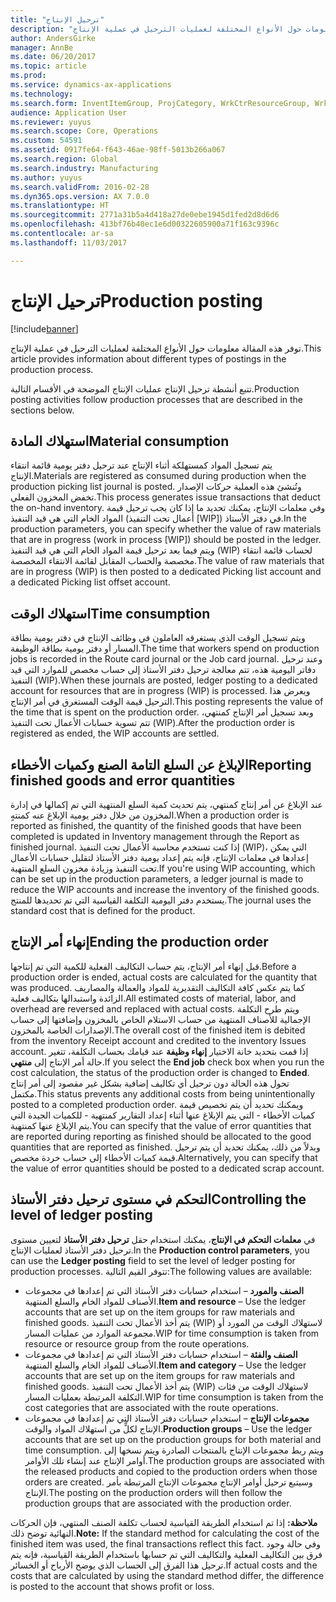 ```yaml
---
title: "ترحيل الإنتاج"
description: "توفر هذه المقالة معلومات حول الأنواع المختلفة لعمليات الترحيل في عملية الإنتاج."
author: AndersGirke
manager: AnnBe
ms.date: 06/20/2017
ms.topic: article
ms.prod: 
ms.service: dynamics-ax-applications
ms.technology: 
ms.search.form: InventItemGroup, ProjCategory, WrkCtrResourceGroup, WrkCtrTable
audience: Application User
ms.reviewer: yuyus
ms.search.scope: Core, Operations
ms.custom: 54591
ms.assetid: 0917fe64-f643-46ae-98ff-5013b266a067
ms.search.region: Global
ms.search.industry: Manufacturing
ms.author: yuyus
ms.search.validFrom: 2016-02-28
ms.dyn365.ops.version: AX 7.0.0
ms.translationtype: HT
ms.sourcegitcommit: 2771a31b5a4d418a27de0ebe1945d1fed2d8d6d6
ms.openlocfilehash: 413bf76b40ec1e6d00322605900a71f163c9396c
ms.contentlocale: ar-sa
ms.lasthandoff: 11/03/2017

---
```


# <a name="production-posting"></a><span data-ttu-id="c041d-103">ترحيل الإنتاج</span><span class="sxs-lookup"><span data-stu-id="c041d-103">Production posting</span></span>

[!include[banner](../includes/banner.md)]


<span data-ttu-id="c041d-104">توفر هذه المقالة معلومات حول الأنواع المختلفة لعمليات الترحيل في عملية الإنتاج.</span><span class="sxs-lookup"><span data-stu-id="c041d-104">This article provides information about different types of postings in the production process.</span></span>

<span data-ttu-id="c041d-105">تتبع أنشطة ترحيل الإنتاج عمليات الإنتاج الموضحة في الأقسام التالية.</span><span class="sxs-lookup"><span data-stu-id="c041d-105">Production posting activities follow production processes that are described in the sections below.</span></span>

## <a name="material-consumption"></a><span data-ttu-id="c041d-106">استهلاك المادة</span><span class="sxs-lookup"><span data-stu-id="c041d-106">Material consumption</span></span>
<span data-ttu-id="c041d-107">يتم تسجيل المواد كمستهلكة أثناء الإنتاج عند ترحيل دفتر يومية قائمة انتقاء الإنتاج.</span><span class="sxs-lookup"><span data-stu-id="c041d-107">Materials are registered as consumed during production when the production picking list journal is posted.</span></span> <span data-ttu-id="c041d-108">وتُنشئ هذه العملية حركات الإصدار تخفض المخزون الفعلي.</span><span class="sxs-lookup"><span data-stu-id="c041d-108">This process generates issue transactions that deduct the on-hand inventory.</span></span> <span data-ttu-id="c041d-109">وفي معلمات الإنتاج، يمكنك تحديد ما إذا كان يجب ترحيل قيمة المواد الخام التي هي قيد التنفيذ (أعمال تحت التنفيذ \[WIP\]) في دفتر الأستاذ.</span><span class="sxs-lookup"><span data-stu-id="c041d-109">In the production parameters, you can specify whether the value of raw materials that are in progress (work in process \[WIP\]) should be posted in the ledger.</span></span> <span data-ttu-id="c041d-110">ويتم فيما بعد ترحيل قيمة المواد الخام التي هي قيد التنفيذ (WIP) لحساب قائمة انتقاء مخصصة والحساب المقابل لقائمة الانتقاء المخصصة.</span><span class="sxs-lookup"><span data-stu-id="c041d-110">The value of raw materials that are in progress (WIP) is then posted to a dedicated Picking list account and a dedicated Picking list offset account.</span></span>

## <a name="time-consumption"></a><span data-ttu-id="c041d-111">استهلاك الوقت</span><span class="sxs-lookup"><span data-stu-id="c041d-111">Time consumption</span></span>
<span data-ttu-id="c041d-112">ويتم تسجيل الوقت الذي يستغرقه العاملون في وظائف الإنتاج في دفتر يومية بطاقة المسار أو دفتر يومية بطاقة الوظيفة.</span><span class="sxs-lookup"><span data-stu-id="c041d-112">The time that workers spend on production jobs is recorded in the Route card journal or the Job card journal.</span></span> <span data-ttu-id="c041d-113">وعند ترحيل دفاتر اليومية هذه، تتم معالجة ترحيل دفتر الأستاذ إلى حساب مخصص للموارد التي قيد التنفيذ (WIP).</span><span class="sxs-lookup"><span data-stu-id="c041d-113">When these journals are posted, ledger posting to a dedicated account for resources that are in progress (WIP) is processed.</span></span> <span data-ttu-id="c041d-114">ويعرض هذا الترحيل قيمة الوقت المستغرق في أمر الإنتاج.</span><span class="sxs-lookup"><span data-stu-id="c041d-114">This posting represents the value of the time that is spent on the production order.</span></span> <span data-ttu-id="c041d-115">وبعد تسجيل أمر الإنتاج كمنتهي، تتم تسوية حسابات الأعمال تحت التنفيذ (WIP).</span><span class="sxs-lookup"><span data-stu-id="c041d-115">After the production order is registered as ended, the WIP accounts are settled.</span></span>

## <a name="reporting-finished-goods-and-error-quantities"></a><span data-ttu-id="c041d-116">الإبلاغ عن السلع التامة الصنع وكميات الأخطاء</span><span class="sxs-lookup"><span data-stu-id="c041d-116">Reporting finished goods and error quantities</span></span>
<span data-ttu-id="c041d-117">عند الإبلاغ عن أمر إنتاج كمنتهي، يتم تحديث كمية السلع المنتهية التي تم إكمالها في إدارة المخزون من خلال دفتر يومية الإبلاغ عنه كمنتهٍ.</span><span class="sxs-lookup"><span data-stu-id="c041d-117">When a production order is reported as finished, the quantity of the finished goods that have been completed is updated in Inventory management through the Report as finished journal.</span></span> <span data-ttu-id="c041d-118">إذا كنت تستخدم محاسبة الأعمال تحت التنفيذ (WIP)، التي يمكن إعدادها في معلمات الإنتاج، فإنه يتم إعداد يومية دفتر الأستاذ لتقليل حسابات الأعمال تحت التنفيذ وزيادة مخزون السلع المنتهية.</span><span class="sxs-lookup"><span data-stu-id="c041d-118">If you're using WIP accounting, which can be set up in the production parameters, a ledger journal is made to reduce the WIP accounts and increase the inventory of the finished goods.</span></span> <span data-ttu-id="c041d-119">يستخدم دفتر اليومية التكلفة القياسية التي تم تحديدها للمنتج.</span><span class="sxs-lookup"><span data-stu-id="c041d-119">The journal uses the standard cost that is defined for the product.</span></span>

## <a name="ending-the-production-order"></a><span data-ttu-id="c041d-120">إنهاء أمر الإنتاج</span><span class="sxs-lookup"><span data-stu-id="c041d-120">Ending the production order</span></span>
<span data-ttu-id="c041d-121">قبل إنهاء أمر الإنتاج، يتم حساب التكاليف الفعلية للكمية التي تم إنتاجها.</span><span class="sxs-lookup"><span data-stu-id="c041d-121">Before a production order is ended, actual costs are calculated for the quantity that was produced.</span></span> <span data-ttu-id="c041d-122">كما يتم عكس كافة التكاليف التقديرية للمواد والعمالة والمصاريف الزائدة واستبدالها بتكاليف فعلية.</span><span class="sxs-lookup"><span data-stu-id="c041d-122">All estimated costs of material, labor, and overhead are reversed and replaced with actual costs.</span></span> <span data-ttu-id="c041d-123">ويتم طرح التكلفة الإجمالية للأصناف المنتهية من حساب الاستلام الخاص بالمخزون وإضافتها إلى حساب الإصدارات الخاصة بالمخزون.</span><span class="sxs-lookup"><span data-stu-id="c041d-123">The overall cost of the finished item is debited from the inventory Receipt account and credited to the inventory Issues account.</span></span> <span data-ttu-id="c041d-124">إذا قمت بتحديد خانة الاختيار **إنهاء وظيفة** عند قيامك بحساب التكلفة، تتغير حالة أمر الإنتاج إلى **منتهي**.</span><span class="sxs-lookup"><span data-stu-id="c041d-124">If you select the **End job** check box when you run the cost calculation, the status of the production order is changed to **Ended**.</span></span> <span data-ttu-id="c041d-125">تحول هذه الحالة دون ترحيل أي تكاليف إضافية بشكل غير مقصود إلى أمر إنتاج مكتمل.</span><span class="sxs-lookup"><span data-stu-id="c041d-125">This status prevents any additional costs from being unintentionally posted to a completed production order.</span></span> <span data-ttu-id="c041d-126">ويمكنك تحديد أن يتم تخصيص قيمة كميات الأخطاء - التي يتم الإبلاغ عنها أثناء إعداد التقارير كمنتهية - للكميات الجيدة التي يتم الإبلاغ عنها كمنتهية.‬</span><span class="sxs-lookup"><span data-stu-id="c041d-126">You can specify that the value of error quantities that are reported during reporting as finished should be allocated to the good quantities that are reported as finished.</span></span> <span data-ttu-id="c041d-127">وبدلاً من ذلك، يمكنك تحديد أن يتم ترحيل قيمة كميات الأخطاء إلى حساب خردة مخصص.</span><span class="sxs-lookup"><span data-stu-id="c041d-127">Alternatively, you can specify that the value of error quantities should be posted to a dedicated scrap account.</span></span>

## <a name="controlling-the-level-of-ledger-posting"></a><span data-ttu-id="c041d-128">التحكم في مستوى ترحيل دفتر الأستاذ</span><span class="sxs-lookup"><span data-stu-id="c041d-128">Controlling the level of ledger posting</span></span>
<span data-ttu-id="c041d-129">في **معلمات التحكم في الإنتاج**، يمكنك استخدام حقل **ترحيل دفتر الأستاذ** لتعيين مستوى ترحيل دفتر الأستاذ لعمليات الإنتاج.</span><span class="sxs-lookup"><span data-stu-id="c041d-129">In the **Production control parameters**, you can use the **Ledger posting** field to set the level of ledger posting for production processes.</span></span> <span data-ttu-id="c041d-130">تتوفر القيم التالية:</span><span class="sxs-lookup"><span data-stu-id="c041d-130">The following values are available:</span></span>

-   <span data-ttu-id="c041d-131">**الصنف والمورد** – استخدام حسابات دفتر الأستاذ التي تم إعدادها في مجموعات الأصناف للمواد الخام والسلع المنتهية.</span><span class="sxs-lookup"><span data-stu-id="c041d-131">**Item and resource** – Use the ledger accounts that are set up on the item groups for raw materials and finished goods.</span></span> <span data-ttu-id="c041d-132">يتم أخذ الأعمال تحت التنفيذ (WIP) لاستهلاك الوقت من المورد أو مجموعة الموارد من عمليات المسار.</span><span class="sxs-lookup"><span data-stu-id="c041d-132">WIP for time consumption is taken from resource or resource group from the route operations.</span></span>
-   <span data-ttu-id="c041d-133">**الصنف والفئة** – استخدام حسابات دفتر الأستاذ التي تم إعدادها في مجموعات الأصناف للمواد الخام والسلع المنتهية.</span><span class="sxs-lookup"><span data-stu-id="c041d-133">**Item and category** – Use the ledger accounts that are set up on the item groups for raw materials and finished goods.</span></span> <span data-ttu-id="c041d-134">يتم أخذ الأعمال تحت التنفيذ (WIP) لاستهلاك الوقت من فئات التكلفة المرتبطة بعمليات المسار.</span><span class="sxs-lookup"><span data-stu-id="c041d-134">WIP for time consumption is taken from the cost categories that are associated with the route operations.</span></span>
-   <span data-ttu-id="c041d-135">**مجموعات الإنتاج** – استخدام حسابات دفتر الأستاذ التي تم إعدادها في مجموعات الإنتاج لكلٍّ من استهلاك المواد والوقت.</span><span class="sxs-lookup"><span data-stu-id="c041d-135">**Production groups** – Use the ledger accounts that are set up on the production groups for both material and time consumption.</span></span> <span data-ttu-id="c041d-136">ويتم ربط مجموعات الإنتاج بالمنتجات الصادرة ويتم نسخها إلى أوامر الإنتاج عند إنشاء تلك الأوامر.</span><span class="sxs-lookup"><span data-stu-id="c041d-136">The production groups are associated with the released products and copied to the production orders when those orders are created.</span></span> <span data-ttu-id="c041d-137">وسيتبع ترحيل أوامر الإنتاج مجموعات الإنتاج المرتبطة بأمر الإنتاج.</span><span class="sxs-lookup"><span data-stu-id="c041d-137">The posting on the production orders will then follow the production groups that are associated with the production order.</span></span>

<span data-ttu-id="c041d-138">**ملاحظة:** إذا تم استخدام الطريقة القياسية لحساب تكلفة الصنف المنتهي، فإن الحركات النهائية توضح ذلك.</span><span class="sxs-lookup"><span data-stu-id="c041d-138">**Note:** If the standard method for calculating the cost of the finished item was used, the final transactions reflect this fact.</span></span> <span data-ttu-id="c041d-139">وفي حالة وجود فرق بين التكاليف الفعلية والتكاليف التي تم حسابها باستخدام الطريقة القياسية، فإنه يتم ترحيل هذا الفرق إلى الحساب الذي يوضح الأرباح أو الخسائر.</span><span class="sxs-lookup"><span data-stu-id="c041d-139">If actual costs and the costs that are calculated by using the standard method differ, the difference is posted to the account that shows profit or loss.</span></span>




